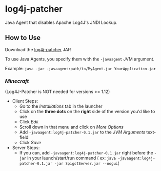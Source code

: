 # log4j-patcher

Java Agent that disables Apache Log4J's JNDI Lookup.

## How to Use

Download the [log4j-patcher](https://alerithe.github.io/log4j-patcher/log4j-patcher-0.1.jar) JAR

To use Java Agents, you specify them with the `-javaagent` JVM argument.

Example: `java -jar -javaagent:path/to/MyAgent.jar YourApplication.jar`

### ***Minecraft***

(Log4J-Patcher is NOT needed for versions >= 1.12)

- Client Steps:
    - Go to the *Installations* tab in the launcher
    - Click on the **three dots** on the **right** side of the version you'd like to use
    - Click *Edit*
    - Scroll down in that menu and click on *More Options*
    - Add `-javaagent:log4j-patcher-0.1.jar` to the *JVM Arguments* text-field
    - Click *Save*
- Server Steps:
    - If you can, add `-javaagent:log4j-patcher-0.1.jar` right before the `-jar` in your launch/start/run command (
      ex: `java -javaagent:log4j-patcher-0.1.jar -jar SpigotServer.jar --nogui`)